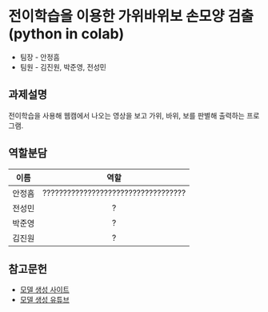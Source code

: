 # 전이학습을 이용한 가위바위보 손모양 검출 (python in colab)
- 팀장 - 안정흠
- 팀원 - 김진원, 박준영, 전성민

## 과제설명
전이학습을 사용해 웹캠에서 나오는 영상을 보고 가위, 바위, 보를 판별해 출력하는 프로그램.

## 역할분담

|이름|역할|
|:---:|:------:|
|안정흠|???????????????????????????????????|
|전성민|?|
|박준영|?|
|김진원|?|

## 참고문헌
- [모델 생성 사이트](https://teachablemachine.withgoogle.com)
- [모델 생성 유튜브](https://www.youtube.com/watch?v=URbWejtxK1Q)
